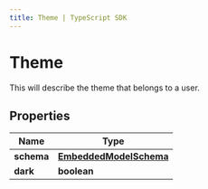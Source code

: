 ```yaml
---
title: Theme | TypeScript SDK
---
```



# Theme

This will describe the theme that belongs to a user.

## Properties

Name | Type
------------ | -------------
**schema** | [**EmbeddedModelSchema**](EmbeddedModelSchema)
**dark** | **boolean**


